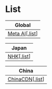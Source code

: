 # List

| Global                                                                                                                                                                                       |
|----------------------------------------------------------------------------------------------------------------------------------------------------------------------------------------------|
| [Meta AI](https://github.com/stevennight/bypass_rule/tree/main/Rule/Global/metaAi)\[[.list](https://github.com/stevennight/bypass_rule/raw/refs/heads/main/Rule/Global/metaAi/metaAi.list)\] |

| Japan                                                                                   |
|-----------------------------------------------------------------------------------------|
| [NHK](https://github.com/stevennight/bypass_rule/tree/main/Rule/Japan/nhk)\[[.list](https://github.com/stevennight/bypass_rule/raw/refs/heads/main/Rule/Japan/nhk/nhk.list)\] |

| China                                                                                                                                                                                   |
|-----------------------------------------------------------------------------------------------------------------------------------------------------------------------------------------|
| [ChinaCDN](https://github.com/stevennight/bypass_rule/tree/main/Rule/China/ChinaCDN)\[[.list](https://github.com/stevennight/bypass_rule/raw/refs/heads/main/Rule/China/ChinaCDN/ChinaCDN.list)\] |
